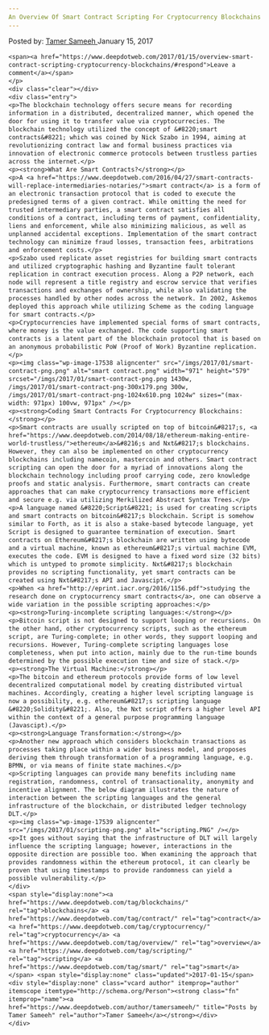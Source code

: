 ```yaml
---
An Overview Of Smart Contract Scripting For Cryptocurrency Blockchains
---
```

<article class="post-listing post-17534 post type-post status-publish format-standard has-post-thumbnail hentry  tag-blockchains tag-contract tag-cryptocurrency tag-overview tag-scripting tag-smart">
    <div class="post-inner">
        <span>Posted by: <a href="https://www.deepdotweb.com/author/tamersameeh/" title="">Tamer Sameeh </a></span>
    <span>January 15, 2017</span>
    
    <span><a href="https://www.deepdotweb.com/2017/01/15/overview-smart-contract-scripting-cryptocurrency-blockchains/#respond">Leave a comment</a></span>
    </p>
    <div class="clear"></div>
    <div class="entry">
    <p>The blockchain technology offers secure means for recording information in a distributed, decentralized manner, which opened the door for using it to transfer value via cryptocurrecies. The blockchain technology utilized the concept of &#8220;smart contracts&#8221; which was coined by Nick Szabo in 1994, aiming at revolutionizing contract law and formal business practices via innovation of electronic commerce protocols between trustless parties across the internet.</p>
    <p><strong>What Are Smart Contracts?</strong></p>
    <p>A <a href="https://www.deepdotweb.com/2016/04/27/smart-contracts-will-replace-intermediaries-notaries/">smart contract</a> is a form of an electronic transaction protocol that is coded to execute the predesigned terms of a given contract. While omitting the need for trusted intermediary parties, a smart contract satisfies all conditions of a contract, including terms of payment, confidentiality, liens and enforcement, while also minimizing malicious, as well as unplanned accidental exceptions. Implementation of the smart contract technology can minimize fraud losses, transaction fees, arbitrations and enforcement costs.</p>
    <p>Szabo used replicate asset registries for building smart contracts and utilized cryptographic hashing and Byzantine fault tolerant replication in contract execution process. Along a P2P network, each node will represent a title registry and escrow service that verifies transactions and exchanges of ownership, while also validating the processes handled by other nodes across the network. In 2002, Askemos deployed this approach while utilizing Scheme as the coding language for smart contracts.</p>
    <p>Cryptocurrencies have implemented special forms of smart contracts, where money is the value exchanged. The code supporting smart contracts is a latent part of the blockchain protocol that is based on an anonymous probabilistic PoW (Proof of Work) Byzantine replication.</p>
    <p><img class="wp-image-17538 aligncenter" src="/imgs/2017/01/smart-contract-png.png" alt="smart contract.png" width="971" height="579" srcset="/imgs/2017/01/smart-contract-png.png 1430w, /imgs/2017/01/smart-contract-png-300x179.png 300w, /imgs/2017/01/smart-contract-png-1024x610.png 1024w" sizes="(max-width: 971px) 100vw, 971px" /></p>
    <p><strong>Coding Smart Contracts For Cryptocurrency Blockchains:</strong></p>
    <p>Smart contracts are usually scripted on top of bitcoin&#8217;s, <a href="https://www.deepdotweb.com/2014/08/18/ethereum-making-entire-world-trustless/">ethereum</a>&#8216;s and Nxt&#8217;s blockchains. However, they can also be implemented on other cryptocurrency blockchains including namecoin, mastercoin and others. Smart contract scripting can open the door for a myriad of innovations along the blockchain technology including proof carrying code, zero knowledge proofs and static analysis. Furthermore, smart contracts can create approaches that can make cryptocurrency transactions more efficient and secure e.g. via utilizing Merkilized Abstract Syntax Trees.</p>
    <p>A language named &#8220;Script&#8221; is used for creating scripts and smart contracts on bitcoin&#8217;s blockchain. Script is somehow similar to Forth, as it is also a stake-based bytecode language, yet Script is designed to guarantee termination of execution. Smart contracts on Ethereum&#8217;s blockchain are written using bytecode and a virtual machine, known as ethereum&#8217;s virtual machine EVM, executes the code. EVM is designed to have a fixed word size (32 bits) which is untyped to promote simplicity. Nxt&#8217;s blockchain provides no scripting functionality, yet smart contracts can be created using Nxt&#8217;s API and Javascipt.</p>
    <p>When <a href="http://eprint.iacr.org/2016/1156.pdf">studying the research done on cryptocurrency smart contracts</a>, one can observe a wide variation in the possible scripting approaches:</p>
    <p><strong>Turing-incomplete scripting languages:</strong></p>
    <p>Bitcoin script is not designed to support looping or recursions. On the other hand, other cryptocurrency scripts, such as the ethereum script, are Turing-complete; in other words, they support looping and recursions. However, Turing-complete scripting languages lose completeness, when put into action, mainly due to the run-time bounds determined by the possible execution time and size of stack.</p>
    <p><strong>The Virtual Machine:</strong></p>
    <p>The bitcoin and ethereum protocols provide forms of low level decentralized computational model by creating distributed virtual machines. Accordingly, creating a higher level scripting language is now a possibility, e.g. ethereum&#8217;s scripting language &#8220;Solidity&#8221;. Also, the Nxt script offers a higher level API within the context of a general purpose programming language (Javascipt).</p>
    <p><strong>Language Transformation:</strong></p>
    <p>Another new approach which considers blockchain transactions as processes taking place within a wider business model, and proposes deriving them through transformation of a programming language, e.g. BPMN, or via means of finite state machines.</p>
    <p>Scripting languages can provide many benefits including name registration, randomness, control of transactionality, anonymity and incentive alignment. The below diagram illustrates the nature of interaction between the scripting languages and the general infrastructure of the blockchain, or distributed ledger technology DLT.</p>
    <p><img class="wp-image-17539 aligncenter" src="/imgs/2017/01/scripting-png.png" alt="scripting.PNG" /></p>
    <p>It goes without saying that the infrastructure of DLT will largely influence the scripting language; however, interactions in the opposite direction are possible too. When examining the approach that provides randomness within the ethereum protocol, it can clearly be proven that using timestamps to provide randomness can yield a possible vulnerability.</p>
    </div>
    <span style="display:none"><a href="https://www.deepdotweb.com/tag/blockchains/" rel="tag">blockchains</a> <a href="https://www.deepdotweb.com/tag/contract/" rel="tag">contract</a> <a href="https://www.deepdotweb.com/tag/cryptocurrency/" rel="tag">cryptocurrency</a> <a href="https://www.deepdotweb.com/tag/overview/" rel="tag">overview</a> <a href="https://www.deepdotweb.com/tag/scripting/" rel="tag">scripting</a> <a href="https://www.deepdotweb.com/tag/smart/" rel="tag">smart</a></span> <span style="display:none" class="updated">2017-01-15</span>
    <div style="display:none" class="vcard author" itemprop="author" itemscope itemtype="http://schema.org/Person"><strong class="fn" itemprop="name"><a href="https://www.deepdotweb.com/author/tamersameeh/" title="Posts by Tamer Sameeh" rel="author">Tamer Sameeh</a></strong></div>
    </div>
</article>

